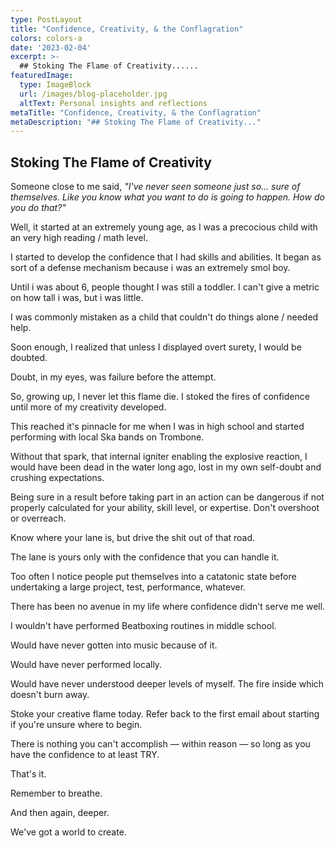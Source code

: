 ```yaml
---
type: PostLayout
title: "Confidence, Creativity, & the Conflagration"
colors: colors-a
date: '2023-02-04'
excerpt: >-
  ## Stoking The Flame of Creativity......
featuredImage:
  type: ImageBlock
  url: /images/blog-placeholder.jpg
  altText: Personal insights and reflections
metaTitle: "Confidence, Creativity, & the Conflagration"
metaDescription: "## Stoking The Flame of Creativity..."
---
```

## Stoking The Flame of Creativity

Someone close to me said, _"I've never seen someone just so... sure of themselves. Like you know what you want to do is going to happen. How do you do that?"_

Well, it started at an extremely young age, as I was a precocious child with an very high reading / math level.

I started to develop the confidence that I had skills and abilities. It began as sort of a defense mechanism because i was an extremely smol boy.

Until i was about 6, people thought I was still a toddler. I can't give a metric on how tall i was, but i was little.

I was commonly mistaken as a child that couldn't do things alone / needed help.

Soon enough, I realized that unless I displayed overt surety, I would be doubted.

Doubt, in my eyes, was failure before the attempt.

So, growing up, I never let this flame die. I stoked the fires of confidence until more of my creativity developed.

This reached it's pinnacle for me when I was in high school and started performing with local Ska bands on Trombone.

Without that spark, that internal igniter enabling the explosive reaction, I would have been dead in the water long ago, lost in my own self-doubt and crushing expectations.

Being sure in a result before taking part in an action can be dangerous if not properly calculated for your ability, skill level, or expertise. Don't overshoot or overreach.

Know where your lane is, but drive the shit out of that road.

The lane is yours only with the confidence that you can handle it.

Too often I notice people put themselves into a catatonic state before undertaking a large project, test, performance, whatever.

There has been no avenue in my life where confidence didn't serve me well.

I wouldn't have performed Beatboxing routines in middle school.

Would have never gotten into music because of it.

Would have never performed locally.

Would have never understood deeper levels of myself. The fire inside which doesn't burn away.

Stoke your creative flame today. Refer back to the first email about starting if you're unsure where to begin.

There is nothing you can't accomplish — within reason — so long as you have the confidence to at least TRY.

That's it.

Remember to breathe.

And then again, deeper.

We've got a world to create.

‍